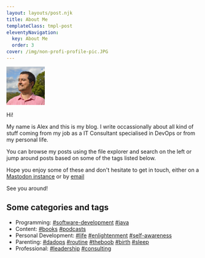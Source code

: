 ```yaml
---
layout: layouts/post.njk
title: About Me
templateClass: tmpl-post
eleventyNavigation:
  key: About Me
  order: 3
cover: /img/non-profi-profile-pic.JPG
---
```

<p>
<img src="/img/non-profi-profile-pic.JPG" alt="profile-pic" style="width:100px;"/>
</p>
Hi! 

My name is Alex and this is my blog. I write occassionally about all kind of stuff coming from my job as a IT Consultant specialised in DevOps or from my personal life.

You can browse my posts using the file explorer and search on the left or jump around posts based on some of the tags listed below.

Hope you enjoy some of these and don't hesitate to get in touch, either on a [Mastodon instance](https://hachyderm.io/@alexchiri) or by <a href="mailto:alex@alexchiri.com">email</a>

See you around!

## Some categories and tags
- Programming: [#software-development](https://alexchiri.blog/tags/software-development/) [#java](https://alexchiri.blog/tags/java/) 
- Content: [#books](https://alexchiri.blog/tags/books/) [#podcasts](https://alexchiri.blog/tags/podcasts/) 
- Personal Development: [#life](https://alexchiri.blog/tags/life/) [#enlightenment](https://alexchiri.blog/tags/enlightenment/) [#self-awareness](https://alexchiri.blog/tags/self-awareness/) 
- Parenting: [#dadops](https://alexchiri.blog/tags/dadops/) [#routine](https://alexchiri.blog/tags/routine/) [#theboob](https://alexchiri.blog/tags/theboob/) [#birth](https://alexchiri.blog/tags/birth/) [#sleep](https://alexchiri.blog/tags/sleep/) 
- Professional: [#leadership](https://alexchiri.blog/tags/leadership/) [#consulting](https://alexchiri.blog/tags/consulting/) 


